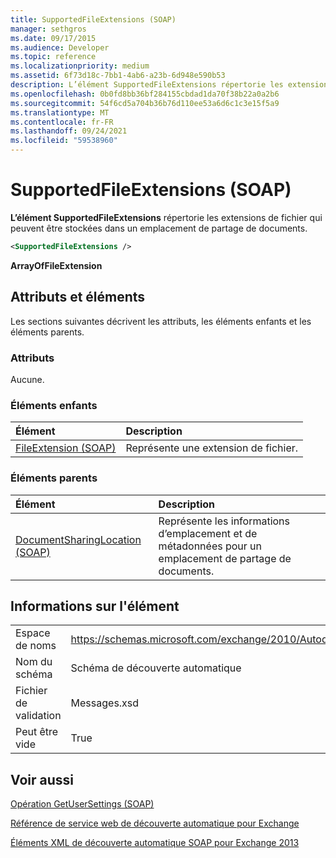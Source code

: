 ```yaml
---
title: SupportedFileExtensions (SOAP)
manager: sethgros
ms.date: 09/17/2015
ms.audience: Developer
ms.topic: reference
ms.localizationpriority: medium
ms.assetid: 6f73d18c-7bb1-4ab6-a23b-6d948e590b53
description: L’élément SupportedFileExtensions répertorie les extensions de fichier qui peuvent être stockées dans un emplacement de partage de documents.
ms.openlocfilehash: 0b0fd8bb36bf284155cbdad1da70f38b22a0a2b6
ms.sourcegitcommit: 54f6cd5a704b36b76d110ee53a6d6c1c3e15f5a9
ms.translationtype: MT
ms.contentlocale: fr-FR
ms.lasthandoff: 09/24/2021
ms.locfileid: "59538960"
---
```

# <a name="supportedfileextensions-soap"></a>SupportedFileExtensions (SOAP)

**L’élément SupportedFileExtensions** répertorie les extensions de fichier qui peuvent être stockées dans un emplacement de partage de documents. 
  
```XML
<SupportedFileExtensions /> 
```

 **ArrayOfFileExtension**
## <a name="attributes-and-elements"></a>Attributs et éléments

Les sections suivantes décrivent les attributs, les éléments enfants et les éléments parents.
  
### <a name="attributes"></a>Attributs

Aucune.
  
### <a name="child-elements"></a>Éléments enfants

|**Élément**|**Description**|
|:-----|:-----|
|[FileExtension (SOAP)](fileextension-soap.md) <br/> |Représente une extension de fichier.  <br/> |
   
### <a name="parent-elements"></a>Éléments parents

|**Élément**|**Description**|
|:-----|:-----|
|[DocumentSharingLocation (SOAP)](documentsharinglocation-soap.md) <br/> |Représente les informations d’emplacement et de métadonnées pour un emplacement de partage de documents.  <br/> |
   
## <a name="element-information"></a>Informations sur l'élément

|||
|:-----|:-----|
|Espace de noms  <br/> |https://schemas.microsoft.com/exchange/2010/Autodiscover  <br/> |
|Nom du schéma  <br/> |Schéma de découverte automatique  <br/> |
|Fichier de validation  <br/> |Messages.xsd  <br/> |
|Peut être vide  <br/> |True  <br/> |
   
## <a name="see-also"></a>Voir aussi



[Opération GetUserSettings (SOAP)](getusersettings-operation-soap.md)


[Référence de service web de découverte automatique pour Exchange](autodiscover-web-service-reference-for-exchange.md)
  
[Éléments XML de découverte automatique SOAP pour Exchange 2013](soap-autodiscover-xml-elements-for-exchange-2013.md)

